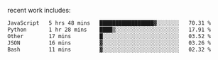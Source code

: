 
<!--<img width="1415" height="100" alt="blu" src="https://github.com/rdsilva01/rdsilva01/assets/101207588/deb060e5-d035-4f09-b511-e3f50605b207">-->

<!-- \> Enthusiastic about developing and building solutions <br>
\> Computer Science and Engineering @ UBI -->

<!-- <a href="https://www.rodrigosilva.live/">personal website</a> 🏁 -->

<!-- ![](https://komarev.com/ghpvc/?username=rdsilva01) -->

recent work includes:
<!--START_SECTION:waka-->

```txt
JavaScript   5 hrs 48 mins   █████████████████▓░░░░░░░   70.31 %
Python       1 hr 28 mins    ████▒░░░░░░░░░░░░░░░░░░░░   17.91 %
Other        17 mins         █░░░░░░░░░░░░░░░░░░░░░░░░   03.52 %
JSON         16 mins         ▓░░░░░░░░░░░░░░░░░░░░░░░░   03.26 %
Bash         11 mins         ▓░░░░░░░░░░░░░░░░░░░░░░░░   02.32 %
```

<!--END_SECTION:waka-->

